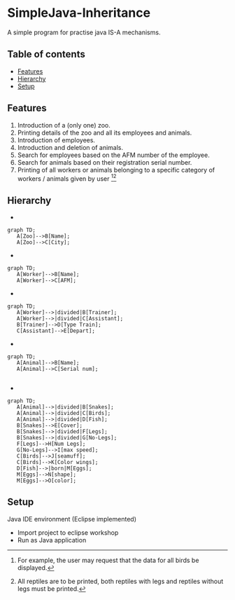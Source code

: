 # SimpleJava-Inheritance
A simple program for practise java IS-A mechanisms. 


 
 ## Table of contents
* [Features](#features)
* [Hierarchy](#hierarchy)
* [Setup](#setup)

 

 
 ## Features
 1. Introduction of a (only one) zoo.
 2. Printing details of the zoo and all its employees and animals.
 3. Introduction of employees.
 4. Introduction and deletion of animals.
 5. Search for employees based on the AFM number of the employee.
 6. Search for animals based on their registration serial number.
 7. Printing of all workers or animals belonging to a specific category of workers / animals given by user [^1][^2]

## Hierarchy
*
 ```mermaid
graph TD;
    A[Zoo]-->B[Name];
    A[Zoo]-->C[City];

```
*
 ```mermaid
graph TD;
    A[Worker]-->B[Name];
    A[Worker]-->C[AFM];
```
*
 ```mermaid
graph TD;
    A[Worker]-->|divided|B[Trainer];
    A[Worker]-->|divided|C[Assistant];
    B[Trainer]-->D[Type Train];
    C[Assistant]-->E[Depart];

```
*
 ```mermaid
graph TD;
    A[Animal]-->B[Name];
    A[Animal]-->C[Serial num];


```
*
 ```mermaid
graph TD;
    A[Animal]-->|divided|B[Snakes];
    A[Animal]-->|divided|C[Birds];
    A[Animal]-->|divided|D[Fish];
    B[Snakes]-->E[Cover];
    B[Snakes]-->|divided|F[Legs];
    B[Snakes]-->|divided|G[No-Legs];
    F[Legs]-->H[Num Legs];
    G[No-Legs]-->I[max speed];
    C[Birds]-->J[seamuff];
    C[Birds]-->K[Color wings];
    D[Fish]-->|born|M[Eggs];
    M[Eggs]-->N[shape];
    M[Eggs]-->O[color];
 ```

 
 ## Setup
Java IDE environment (Eclipse implemented)

* Import project to eclipse workshop
* Run as Java application




[^1]: For example, the user may request that the data for all birds be displayed.
[^2]: All reptiles are to be printed, both reptiles with legs and reptiles without legs must be printed.
